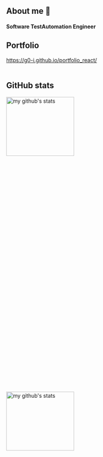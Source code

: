 ## About me 💬 
#### Software TestAutomation Engineer

## Portfolio
https://g0-i.github.io/portfolio_react/
<br><br>

## GitHub stats
<img align="left" alt="my github's stats" height="20%" width="60%" src= "https://github-readme-stats-c37phijev-g0-i.vercel.app/api?username=g0-I&include_all_commits=true&count_private=true&hide=stars,contribs&theme=tokyonight" />
<br><br>

<img align="left" alt="my github's stats" height="20%" width="60%" src= "https://github-readme-stats-c37phijev-g0-i.vercel.app/api/top-langs/?username=g0-I&theme=tokyonight&layout=compact" />


<!--
✨ _special_ ✨ repository because its `README.md` (this file) appears on your GitHub profile.

Here are some ideas to get you started:

- 🔭 I’m currently working on ...
- 🌱 I’m currently learning ...
- 👯 I’m looking to collaborate on ...
- 🤔 I’m looking for help with ...
- 💬 Ask me about ...
- 📫 How to reach me: ...
- 😄 Pronouns: ...
- ⚡ Fun fact: ...
-->
